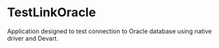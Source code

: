 # TestLinkOracle
 Application designed to test connection to Oracle database using native driver and Devart.
